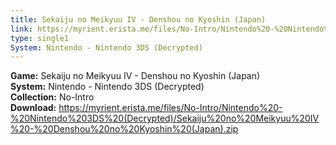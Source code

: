 ```yaml
---
title: Sekaiju no Meikyuu IV - Denshou no Kyoshin (Japan)
link: https://myrient.erista.me/files/No-Intro/Nintendo%20-%20Nintendo%203DS%20(Decrypted)/Sekaiju%20no%20Meikyuu%20IV%20-%20Denshou%20no%20Kyoshin%20(Japan).zip
type: single1
System: Nintendo - Nintendo 3DS (Decrypted)
---
```

<b>Game:</b> Sekaiju no Meikyuu IV - Denshou no Kyoshin (Japan)<br>
<b>System:</b> Nintendo - Nintendo 3DS (Decrypted)<br>
<b>Collection:</b> No-Intro<br>
<b>Download:</b> https://myrient.erista.me/files/No-Intro/Nintendo%20-%20Nintendo%203DS%20(Decrypted)/Sekaiju%20no%20Meikyuu%20IV%20-%20Denshou%20no%20Kyoshin%20(Japan).zip